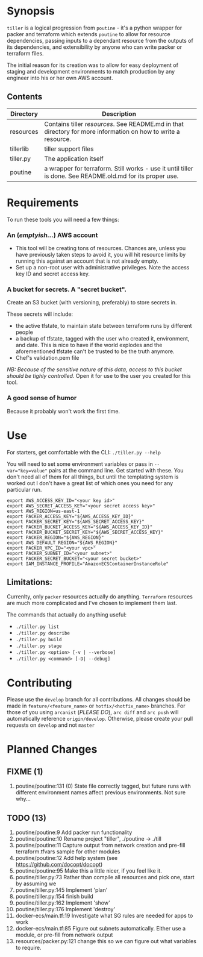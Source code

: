 # Synopsis
`tiller` is a logical progression from `poutine` - it's a python wrapper for packer and terraform which extends `poutine` to allow for resource dependencies, passing inputs to a dependant resource from the outputs of its dependencies, and extensibility by anyone who can write packer or terraform files.

The initial reason for its creation was to allow for easy deployment of staging and development environments to match production by any engineer into his or her own AWS account.

## Contents
| Directory | Description |
| --- | --- |
| resources | Contains tiller _resources_. See README.md in that directory for more information on how to write a resource. |
| tillerlib | tiller support files | 
| tiller.py | The application itself | 
| poutine | a wrapper for terraform. Still works - use it until tiller is done. See README.old.md for its proper use. |

# Requirements

To run these tools you will need a few things:
### An (_emptyish..._) AWS account
- This tool will be creating tons of resources. Chances are, unless you have
  previously taken steps to avoid it, you will hit resource limits by running
  this against an account that is not already empty.
- Set up a non-root user with administrative privileges. Note the access key ID
  and secret access key.

### A bucket for secrets. A "secret bucket".
Create an S3 bucket (with versioning, preferably) to store secrets in. 

These secrets will include: 
- the active tfstate, to maintain state between terraform runs by different people
- a backup of tfstate, tagged with the user who created it, environment, and
  date. This is nice to have if the world explodes and the aforementioned tfstate can't
  be trusted to be the truth anymore.
- Chef's validation.pem file

*NB: Because of the sensitive nature of this data, access to this bucket should be
tighly controlled.* Open it for use to the user you created for this tool. 

### A good sense of humor
Because it probably won't work the first time.

# Use
For starters, get comfortable with the CLI:
`./tiller.py --help`

You will need to set some environment variables or pass in `--var="key=value"` pairs at the command line. Get started with these. You don't need all of them for all things, but until the templating system is worked out I don't have a great list of which ones you need for any particular run.
```
export AWS_ACCESS_KEY_ID="<your key id>"
export AWS_SECRET_ACCESS_KEY="<your secret access key>"
export AWS_REGION=us-east-1
export PACKER_ACCESS_KEY="${AWS_ACCESS_KEY_ID}"
export PACKER_SECRET_KEY="${AWS_SECRET_ACCESS_KEY}"
export PACKER_BUCKET_ACCESS_KEY="${AWS_ACCESS_KEY_ID}"
export PACKER_BUCKET_SECRET_KEY="${AWS_SECRET_ACCESS_KEY}"
export PACKER_REGION="${AWS_REGION}"
export AWS_DEFAULT_REGION="${AWS_REGION}"
export PACKER_VPC_ID="<your vpc>"
export PACKER_SUBNET_ID="<your subnet>"
export PACKER_SECRET_BUCKET="<your secret bucket>"
export IAM_INSTANCE_PROFILE="AmazonECSContainerInstanceRole"
```

## Limitations:
Currenlty, only `packer` resources actually do anything. `Terraform` resources are much more complicated and I've chosen to implement them last.

The commands that actually do anything useful:
- `./tiller.py list`
- `./tiller.py describe`
- `./tiller.py build`
- `./tiller.py stage`
- `./tiller.py <option> [-v | --verbose]`
- `./tiller.py <command> [-D| --debug]`

# Contributing
Please use the `develop` branch for all contributions. All changes should be made in `feature/<feature_name>` or `hotfix/<hotfix_name>` branches. For those of you using `arcanist` (_PLEASE DO_), `arc diff` and `arc push` will automatically reference `origin/develop`. Otherwise, please create your pull requests on `develop` and not `master`

# Planned Changes
## FIXME (1)
1. poutine/poutine:131       (0) State file correctly tagged, but future runs with different environment names affect previous environments. Not sure why...

## TODO (13)
1. poutine/poutine:9         Add packer run functionality 
2. poutine/poutine:10        Rename project "tiller", ./poutine -> ./till
3. poutine/poutine:11        Capture output from network creation and pre-fill terraform.tfvars sample for other modules
4. poutine/poutine:12        Add help system (see https://github.com/docopt/docopt)
5. poutine/poutine:95        Make this a little nicer, if you feel like it.
6. poutine/tiller.py:73      Rather than compile all resources and pick one, start by assuming we 
7. poutine/tiller.py:145     Implement 'plan'
8. poutine/tiller.py:154     finish build
9. poutine/tiller.py:162     Implement 'show'
10. poutine/tiller.py:176    Implement 'destroy'
11. docker-ecs/main.tf:19    Investigate what SG rules are needed for apps to work
12. docker-ecs/main.tf:85    Figure out subnets automatically. Either use a module, or pre-fill from network output
13. resources/packer.py:121  change this so we can figure out what variables to require.
